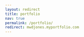 ```yaml
---
layout: redirect
title: portfolio
nav: true
permalink: /portfolio/
redirect: mwdjones.myportfolio.com
---
```

